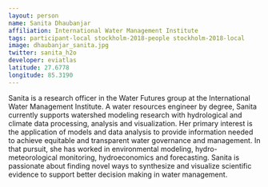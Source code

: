 ```yaml
---
layout: person
name: Sanita Dhaubanjar
affiliation: International Water Management Institute
tags: participant-local stockholm-2018-people stockholm-2018-local
image: dhaubanjar_sanita.jpg
twitter: sanita_h2o
developer: eviatlas
latitude: 27.6778
longitude: 85.3190
---
```

Sanita is a research officer in the Water Futures group at the International Water Management Institute. A water resources engineer by degree, Sanita currently supports watershed modeling research with hydrological and climate data processing, analysis and visualization. Her primary interest is the application of models and data analysis to provide information needed to achieve equitable and transparent water governance and management. In that pursuit, she has worked in environmental modeling, hydro-meteorological monitoring, hydroeconomics and forecasting. Sanita is passionate about finding novel ways to synthesize and visualize scientific evidence to support better decision making in water management.